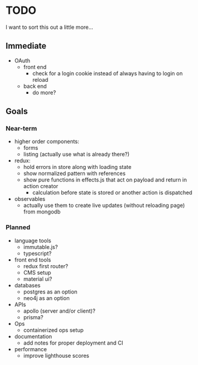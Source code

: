 # TODO

I want to sort this out a little more...

## Immediate

- OAuth
  - front end
    - check for a login cookie instead of always having to login on reload
  - back end
    - do more?

## Goals

### Near-term

- higher order components:
  - forms
  - listing (actually use what is already there?)
- redux:
  - hold errors in store along with loading state
  - show normalized pattern with references
  - show pure functions in effects.js that act on payload and return in action creator
    - calculation before state is stored or another action is dispatched
- observables
  - actually use them to create live updates (without reloading page) from mongodb

### Planned

- language tools
  - immutable.js?
  - typescript?
- front end tools
  - redux first router?
  - CMS setup
  - material ui?
- databases
  - postgres as an option
  - neo4j as an option
- APIs
  - apollo (server and/or client)?
  - prisma?
- Ops
  - containerized ops setup
- documentation
  - add notes for proper deployment and CI
- performance
  - improve lighthouse scores

